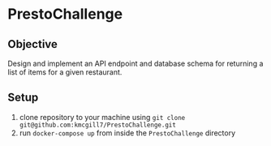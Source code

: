 # PrestoChallenge

## Objective
Design and implement an API endpoint and database schema for returning
a list of items for a given restaurant.

## Setup
1. clone repository to your machine using `git clone git@github.com:kmcgill7/PrestoChallenge.git`
2. run `docker-compose up` from inside the `PrestoChallenge` directory
